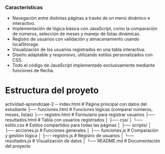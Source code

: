 ### Características

- Navegación entre distintas páginas a través de un menú dinámico e interactivo.
- Implementación de lógica básica con JavaScript, como la comparación de números, selección de meses y manejo de listas dinámicas.
- Registro de usuarios con validación y almacenamiento usando localStorage.
- Visualización de los usuarios registrados en una tabla interactiva.
- Diseño adaptable y responsivo, utilizando estilos personalizados con CSS.
- Todo el código de JavaScript implementado exclusivamente mediante funciones de flecha.

# Estructura del proyeto 
actividad-aprendizaje-2
─ index.html                # Página principal con datos del estudiante
├── funciones.html         # Funciones lógicas (comparar números, meses, listas)
├── registro.html          # Formulario para registrar usuarios
├── resultados.html        # Tabla con usuarios registrados
│
├── css/
│   └── estilo.css         # Estilos compartidos para todas las páginas
│
├── scripts/
│   ├── acciones.js        # Funciones generales
│   ├── funciones.js       # Comparación y gestión lógica
│   ├── registro.js        # Registro de usuarios
│   └── resultados.js      # Visualización de datos
│
└── README.md              # Documentación del proyecto

